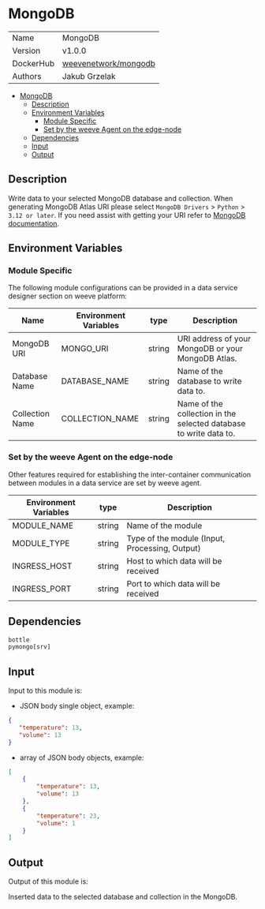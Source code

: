 # MongoDB

|                |                                       |
| -------------- | ------------------------------------- |
| Name           | MongoDB                           |
| Version        | v1.0.0                                |
| DockerHub | [weevenetwork/mongodb](https://hub.docker.com/r/weevenetwork/mongodb) |
| Authors        | Jakub Grzelak                    |

- [MongoDB](#mongodb)
  - [Description](#description)
  - [Environment Variables](#environment-variables)
    - [Module Specific](#module-specific)
    - [Set by the weeve Agent on the edge-node](#set-by-the-weeve-agent-on-the-edge-node)
  - [Dependencies](#dependencies)
  - [Input](#input)
  - [Output](#output)

## Description

Write data to your selected MongoDB database and collection. When generating MongoDB Atlas URI please select `MongoDB Drivers` > `Python` > `3.12 or later`. If you need assist with getting your URI refer to [MongoDB documentation](https://www.mongodb.com/docs/atlas/tutorial/connect-to-your-cluster/).

## Environment Variables

### Module Specific

The following module configurations can be provided in a data service designer section on weeve platform:

| Name                 | Environment Variables     | type     | Description                                              |
| -------------------- | ------------------------- | -------- | -------------------------------------------------------- |
| MongoDB URI    | MONGO_URI         | string   | URI address of your MongoDB or your MongoDB Atlas.            |
| Database Name    | DATABASE_NAME         | string  | Name of the database to write data to.            |
| Collection Name    | COLLECTION_NAME         | string  | Name of the collection in the selected database to write data to.            |


### Set by the weeve Agent on the edge-node

Other features required for establishing the inter-container communication between modules in a data service are set by weeve agent.

| Environment Variables | type   | Description                                    |
| --------------------- | ------ | ---------------------------------------------- |
| MODULE_NAME           | string | Name of the module                             |
| MODULE_TYPE           | string | Type of the module (Input, Processing, Output)  |
| INGRESS_HOST          | string | Host to which data will be received            |
| INGRESS_PORT          | string | Port to which data will be received            |

## Dependencies

```txt
bottle
pymongo[srv]
```

## Input

Input to this module is:

* JSON body single object, example:

```json
{
   "temperature": 13,
   "volume": 13
}
```

* array of JSON body objects, example:

```json
[
    {
        "temperature": 13,
        "volume": 13
    },
    {
        "temperature": 23,
        "volume": 1
    }
]
```

## Output

Output of this module is:

Inserted data to the selected database and collection in the MongoDB.
